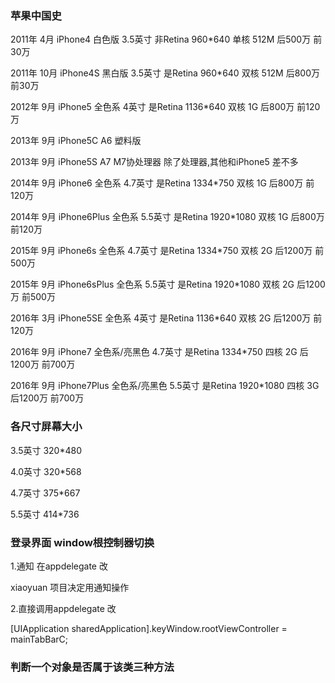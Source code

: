 ### 苹果中国史

2011年 4月  iPhone4 白色版  3.5英寸 非Retina 960*640 单核 512M 后500万 前30万 

2011年 10月 iPhone4S 黑白版 3.5英寸 是Retina 960*640 双核 512M 后800万
前30万

2012年 9月  iPhone5  全色系 4英寸 是Retina 1136*640 双核 1G 后800万 前120万

2013年 9月  iPhone5C A6 塑料版

2013年 9月  iPhone5S A7 M7协处理器  除了处理器,其他和iPhone5 差不多

2014年 9月  iPhone6 全色系 4.7英寸 是Retina 1334*750 双核 1G 后800万 前120万

2014年 9月  iPhone6Plus 全色系 5.5英寸 是Retina 1920*1080 双核 1G 后800万 前120万 

2015年 9月  iPhone6s 全色系 4.7英寸 是Retina 1334*750 双核 2G 后1200万 前500万

2015年 9月  iPhone6sPlus 全色系 5.5英寸 是Retina 1920*1080 双核 2G 后1200万 前500万

2016年 3月  iPhone5SE 全色系 4英寸 是Retina 1136*640 双核 2G 后1200万 前120万 

2016年 9月  iPhone7 全色系/亮黑色 4.7英寸 是Retina 1334*750 四核 2G 后1200万 前700万

2016年 9月  iPhone7Plus 全色系/亮黑色 5.5英寸 是Retina 1920*1080 四核 3G 后1200万 前700万

### 各尺寸屏幕大小

3.5英寸 320*480

4.0英寸 320*568

4.7英寸 375*667

5.5英寸 414*736 

### 登录界面 window根控制器切换 

1.通知 在appdelegate 改

xiaoyuan 项目决定用通知操作

2.直接调用appdelegate 改
 
[UIApplication sharedApplication].keyWindow.rootViewController = mainTabBarC;

### 判断一个对象是否属于该类三种方法


